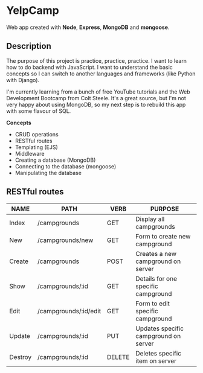 # YelpCamp

Web app created with **Node**, **Express**, **MongoDB** and **mongoose**.

## Description

The purpose of this project is practice, practice, practice. I want to learn how to do backend with JavaScript. I want to understand the basic concepts so I can switch to another languages and frameworks (like Python with Django).

I'm currently learning from a bunch of free YouTube tutorials and the Web Development Bootcamp from Colt Steele. It's a great source, but I'm not very happy about using MongoDB, so my next step is to rebuild this app with some flavour of SQL.

**Concepts**

- CRUD operations
- RESTful routes
- Templating (EJS)
- Middleware
- Creating a database (MongoDB)
- Connecting to the database (mongoose)
- Manipulating the database


## RESTful routes

| NAME    | PATH                  | VERB   | PURPOSE                               |
|---------|-----------------------|--------|---------------------------------------|
| Index   | /campgrounds          | GET    | Display all campgrounds               |
| New     | /campgrounds/new      | GET    | Form to create new campground         |
| Create  | /campgrounds          | POST   | Creates a new campground on server    |
| Show    | /campgrounds/:id      | GET    | Details for one specific campground   |
| Edit    | /campgrounds/:id/edit | GET    | Form to edit specific campground      |
| Update  | /campgrounds/:id      | PUT    | Updates specific campground on server |
| Destroy | /campgrounds/:id      | DELETE | Deletes specific item on server       |

